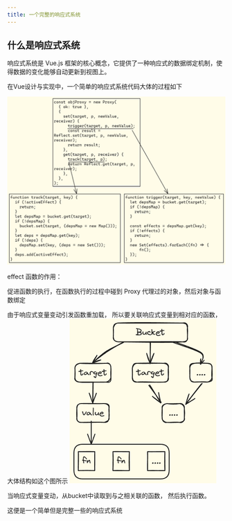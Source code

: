 ```yaml
---
title: 一个完整的响应式系统
---
```


## 什么是响应式系统

响应式系统是 Vue.js 框架的核心概念，它提供了一种响应式的数据绑定机制，使得数据的变化能够自动更新到视图上。

在Vue设计与实现中，一个简单的响应式系统代码大体的过程如下

![SimpleReactiveSystemCode](images/simpleReactivityCode.png)

effect 函数的作用：

促进函数的执行，在函数执行的过程中碰到 Proxy 代理过的对象，然后对象与函数绑定

由于响应式变量变动引发函数重加载，
所以要关联响应式变量到相对应的函数，大体结构如这个图所示
![bucket](./images/bucket.png)

当响应式变量变动，从bucket中读取到与之相关联的函数， 然后执行函数。

这便是一个简单但是完整一些的响应式系统